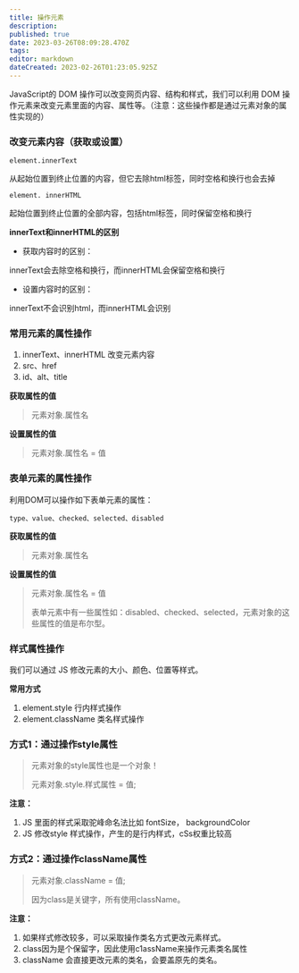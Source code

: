 ```yaml
---
title: 操作元素
description: 
published: true
date: 2023-03-26T08:09:28.470Z
tags: 
editor: markdown
dateCreated: 2023-02-26T01:23:05.925Z
---
```


JavaScript的 DOM 操作可以改变网页内容、结构和样式，我们可以利用 DOM 操作元素来改变元素里面的内容、属性等。（注意：这些操作都是通过元素对象的属性实现的）

### 改变元素内容（获取或设置）

`element.innerText`

从起始位置到终止位置的内容，但它去除html标签，同时空格和换行也会去掉

`element. innerHTML`

起始位置到终止位置的全部内容，包括html标签，同时保留空格和换行

**innerText和innerHTML的区别**

* 获取内容时的区别：

innerText会去除空格和换行，而innerHTML会保留空格和换行

* 设置内容时的区别：

innerText不会识别html，而innerHTML会识别

### 常用元素的属性操作

1. innerText、innerHTML 改变元素内容
2. src、href
3. id、alt、title

**获取属性的值**

> 元素对象.属性名

**设置属性的值**

> 元素对象.属性名 = 值

### 表单元素的属性操作

利用DOM可以操作如下表单元素的属性：

`type、value、checked、selected、disabled`

**获取属性的值**

> 元素对象.属性名

**设置属性的值**

> 元素对象.属性名 = 值
>
> 表单元素中有一些属性如：disabled、checked、selected，元素对象的这些属性的值是布尔型。

### 样式属性操作

我们可以通过 JS 修改元素的大小、颜色、位置等样式。

**常用方式**

1. element.style 行内样式操作
2. element.className 类名样式操作

### **方式1：通过操作style属性**

> 元素对象的style属性也是一个对象！
>
> 元素对象.style.样式属性 = 值;

**注意：**

1. JS 里面的样式采取驼峰命名法比如 fontSize， backgroundColor
2. JS 修改style 样式操作，产生的是行内样式，cSs权重比较高

### **方式2：通过操作className属性**

> 元素对象.className = 值;
>
> 因为class是关键字，所有使用className。

**注意：**

1. 如果样式修改较多，可以采取操作类名方式更改元素样式。
2. class因为是个保留字，因此使用c1assName来操作元素类名属性
3. className 会直接更改元素的类名，会要盖原先的类名。